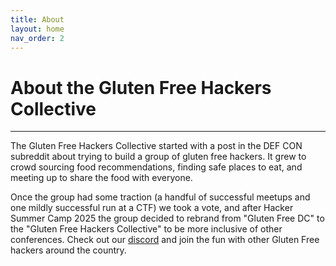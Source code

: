 ```yaml
---
title: About
layout: home
nav_order: 2
---
```

# About the Gluten Free Hackers Collective
----

The Gluten Free Hackers Collective started with a post in the DEF CON subreddit about trying to build a group of gluten free hackers. It grew to crowd sourcing food recommendations, finding safe places to eat, and meeting up to share the food with everyone. 

Once the group had some traction (a handful of successful meetups and one mildly successful run at a CTF) we took a vote, and after Hacker Summer Camp 2025 the group decided to rebrand from "Gluten Free DC" to the "Gluten Free Hackers Collective" to be more inclusive of other conferences. Check out our [discord](https://discord.gg/4AyQuszjf6) and join the fun with other Gluten Free hackers around the country.


